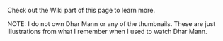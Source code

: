 Check out the Wiki part of this page to learn more.

NOTE: I do not own Dhar Mann or any of the thumbnails. These are just illustrations from what I remember when I used to watch Dhar Mann.
